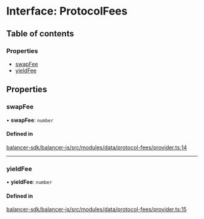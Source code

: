 # Interface: ProtocolFees

## Table of contents

### Properties

- [swapFee](ProtocolFees.md#swapfee)
- [yieldFee](ProtocolFees.md#yieldfee)

## Properties

### swapFee

• **swapFee**: `number`

#### Defined in

[balancer-sdk/balancer-js/src/modules/data/protocol-fees/provider.ts:14](https://github.com/balancer-labs/balancer-sdk/blob/c094037b/balancer-js/src/modules/data/protocol-fees/provider.ts#L14)

___

### yieldFee

• **yieldFee**: `number`

#### Defined in

[balancer-sdk/balancer-js/src/modules/data/protocol-fees/provider.ts:15](https://github.com/balancer-labs/balancer-sdk/blob/c094037b/balancer-js/src/modules/data/protocol-fees/provider.ts#L15)
